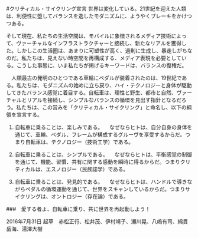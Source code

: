 #クリティカル・サイクリング宣言
 世界は変化している。21世紀を迎えた人類は、利便性に堕してバランスを逸したモダニズムに、ようやくブレーキをかけつつある。

そして現在、私たちの生活空間は、モバイルに象徴されるメディア技術によって、ヴァーチャルなインフラストラクチャーと接続し、新たなリアルを獲得した。しかしこの生活圏は、あまりに可塑性が高く、過剰に生成し、暴走しがちなのだ。私たちは、見えない時空間を再構成する、メディア表現を必要としている。こうした事態に、いま私たちが掲げるキーワードは、バランスの復権だ。

　人類最古の発明のひとつである車輪にペダルが装着されたのは、19世紀である。私たちは、モダニズムの始めに立ち戻り、ハイ・テクノロジーと身体が駆動してきたバランス感覚に着目する。自転車は、理性と野生、都市と自然、ヴァーチャルとリアルを接続し、シンプルなバランスの循環を見出す指針となるだろう。私たちは、この営みを「クリティカル・サイクリング」と命名し、以下の綱領を宣言する。

1. 自転車に乗ることは、楽しみである。
　なぜならヒトは、自分自身の身体を通じて、車輪、ペダル、フレームが構成するグルーヴを享受するからだ。つまり自転車は、テクノロジー（技術工学）である。

1. 自転車に乗ることは、シンプルである。
　なぜならヒトは、平衡感覚の制御を通じて、機能、習慣、共有に関する感動を瞬時に得るからだ。つまりクリティカルは、エスノロジー（民族誌学）である。

1. 自転車に乗ることは、発見的である。
　なぜならヒトは、ハンドルで導きながらペダルの循環運動を通じて、世界をスキャンしているからだ。つまりサイクリングは、オントロジー（存在論）である。

###　愛する者よ、自転車に乗り、共に世界を再起動しよう！

2016年7月31日
起草　赤松正行、松井茂、伊村靖子、瀬川晃、八嶋有司、綿貫岳海、湯澤大樹